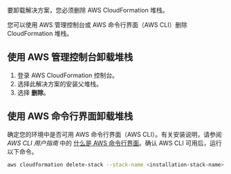 要卸载解决方案，您必须删除 AWS CloudFormation 堆栈。

您可以使用 AWS 管理控制台或 AWS 命令行界面（AWS CLI）删除 CloudFormation 堆栈。

## 使用 AWS 管理控制台卸载堆栈

1. 登录 AWS CloudFormation 控制台。
1. 选择此解决方案的安装父堆栈。
1. 选择 **删除**。

## 使用 AWS 命令行界面卸载堆栈

确定您的环境中是否可用 AWS 命令行界面（AWS CLI）。有关安装说明，请参阅 *AWS CLI 用户指南* 中的 [什么是 AWS 命令行界面][aws-cli]。确认 AWS CLI 可用后，运行以下命令。

```bash
aws cloudformation delete-stack --stack-name <installation-stack-name> --region <aws-region>
```

[cloudformation-console]: https://console.aws.amazon.com/cloudformation/home
[aws-cli]: https://docs.aws.amazon.com/cli/latest/userguide/cli-chap-welcome.html